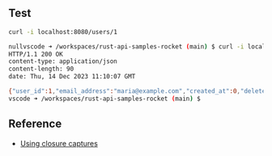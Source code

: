 ## Test
```bash
curl -i localhost:8080/users/1
```

```bash
nullvscode ➜ /workspaces/rust-api-samples-rocket (main) $ curl -i localhost:8000/users/1
HTTP/1.1 200 OK
content-type: application/json
content-length: 90
date: Thu, 14 Dec 2023 11:10:07 GMT

{"user_id":1,"email_address":"maria@example.com","created_at":0,"deleted":0,"settings":""}
vscode ➜ /workspaces/rust-api-samples-rocket (main) $ 
```

## Reference
- [Using closure captures](https://docs.rs/axum/latest/axum/#using-closure-captures)
